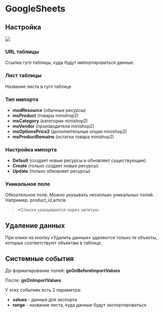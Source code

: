 # GoogleSheets

## Настройка

![](https://file.modx.pro/files/6/4/0/6406c4bf3b5e6db40158b940d9be0e53.jpg)

### URL таблицы

Ссылка гугл таблицы, куда будут импортироваться данные.

### Лист таблицы

Название листа в гугл таблице

### Тип импорта

* **modResource** (обычные ресурсы)
* **msProduct** (товары minishop2)
* **msCategory** (категории minishop2)
* **msVendor** (производители minishop2)
* **msOptionsPrice2** (дополнительные опции minishop2)
* **msProductRemains** (остатки товара minishop2)

### Настройка импорта

* **Default** (создает новые ресурсы и обновляет существующие)
* **Create** (только создает новые ресурсы)
* **Update** (только обновляет ресурсы)

### Уникальное поле

Обязательное поле. Можно указывать несколько уникальных полей. Например: product_id,article

>*Списки указываются через запятую

## Удаление данных

При клике на кнопку «Удалить данные» удаляются только те объекты, которые соответствуют объектам в таблице.

## Системные события

До форматирование полей: **gsOnBeforeImportValues**

После: **gsOnImportValues**

У этих событиях есть 2 параметра:

* **values** - данные для экспорта
* **range** - название листа, куда данные будут экспортироваться
